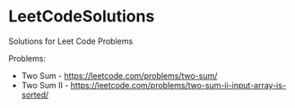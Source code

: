 # LeetCodeSolutions
Solutions for Leet Code Problems

Problems:
* Two Sum - https://leetcode.com/problems/two-sum/
* Two Sum II - https://leetcode.com/problems/two-sum-ii-input-array-is-sorted/
